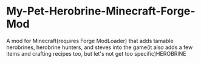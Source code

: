 My-Pet-Herobrine-Minecraft-Forge-Mod
====================================

A mod for Minecraft(requires Forge ModLoader) that adds tamable herobrines, herobrine hunters, and steves into the game(it also adds a few items and crafting recipes too, but let's not get too specific)HEROBRINE
